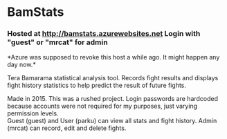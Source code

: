 # BamStats

### Hosted at http://bamstats.azurewebsites.net Login with "guest" or "mrcat" for admin ###
\*Azure was supposed to revoke this host a while ago. It might happen any day now.\*

Tera Bamarama statistical analysis tool. Records fight results and displays fight history statistics to help predict the result of future fights.  

Made in 2015. This was a rushed project. Login passwords are hardcoded because accounts were not required for my purposes, just varying permission levels.  
Guest (guest) and User (parku) can view all stats and fight history. Admin (mrcat) can record, edit and delete fights.

